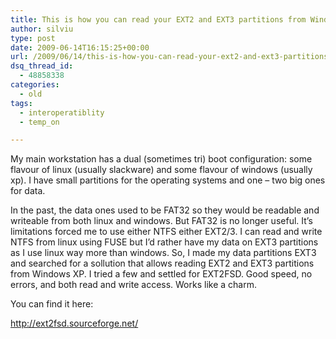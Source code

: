 ```yaml
---
title: This is how you can read your EXT2 and EXT3 partitions from Windows XP
author: silviu
type: post
date: 2009-06-14T16:15:25+00:00
url: /2009/06/14/this-is-how-you-can-read-your-ext2-and-ext3-partitions-from-windows-xp/
dsq_thread_id:
  - 48858338
categories:
  - old
tags:
  - interoperatiblity
  - temp_on

---
```

My main workstation has a dual (sometimes tri) boot configuration: some flavour of linux (usually slackware) and some flavour of windows (usually xp). I have small partitions for the operating systems and one &#8211; two big ones for data.

In the past, the data ones used to be FAT32 so they would be readable and writeable from both linux and windows. But FAT32 is no longer useful. It&#8217;s limitations forced me to use either NTFS either EXT2/3. I can read and write NTFS from linux using FUSE but I&#8217;d rather have my data on EXT3 partitions as I use linux way more than windows. So, I made my data partitions EXT3 and searched for a sollution that allows reading EXT2 and EXT3 partitions from Windows XP. I tried a few and settled for EXT2FSD. Good speed, no errors, and both read and write access. Works like a charm.

You can find it here:

<a href="http://ext2fsd.sourceforge.net/" target="_blank" rel="noopener">http://ext2fsd.sourceforge.net/</a>